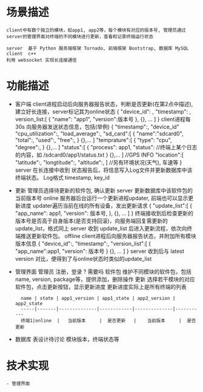 # 场景描述
	client中有数个独立的模块，如app1, app2等，每个模块有对应的版本号, 管理员通过server的管理界面对终端的不同模块进行更新，查看和记录终端运行状态

	server  基于 Python 服务端框架 Tornado, 前端框架 Bootstrap, 数据库 MySQL
	client  c++
	利用 websocket 实现长连接通信

# 功能描述

- 客户端
		client进程启动后向服务器报告状态，判断是否更新(在第2点中描述),建立好长连接，server标记其为online状态
		{
			"device_id": ,
			"timestamp": ,
			version_list:[
				{
					"name": "app1",
					"version":版本号
				},
				{}, ...
			]
		}
		client进程每 30s 向服务器发送状态信息，包括(举例)
			{
				"timestamp":,
				"device_id"
				"cpu_utilization":,
				"load_average":,
				"sd_card":[
					{
						"name":"sdcard0",
						"total":,
						"used":,
						"free":,
					}
					{},...
				]
				"temprature":[
					{
						"type": "cpu",
						"degree":,
					}
					{},...
				]
				"status":[
					{
						"process": app1,
						"status":  			//终端上某个日志的内容，如 /sdcard0/app1/status.txt
					}
					{},...
				]
				//GPS INFO
				"location":[      
					"latitude":,
					"longtitude":,
					"altitude":,
				]
				//另有环境状况(天气), 车速等
			}
		server 在长连接中收到 状态报告后，将信息写入Log文件并更新数据库中该终端状态。
		Log格式
			timestamp, key_id
- 更新
		管理员选择待更新的软件包, 确认更新
		server 更新数据库中该软件包的当前版本号
		online
			服务器后台运行一个更新进程updater, 前端也可以显示更新进度
			updater遍历当前在线的所有设备，发出更新请求
				{
					"update_list":[
						{
							"app_name": app1,
							"version": 版本号,
						},
						{}, ...
					]
				}
			终端接收到后检查更新的版本号是否高于自身版本(是否支持回滚)，向服务端回复需更新的 update_list，格式同上
			server 收到 update_list 后进入更新流程，依次向终端推送更新软件包。
		offline
			client进程后向服务器报告状态，并附加所有模块版本信息
			{
				"device_id":,
				"timestamp":,
				"version_list":[
					{
						"app_name":app1,
						"version": 版本号
					}
					{}, ...
				]
			}
			server 收到后与 latest version 对比，便得到了与online状态时类似的update_list
- 管理界面
		管理员
			注册，登录 ? 需要吗
		软件包
			维护不同模块的软件包，包括name, version, package等，提供添加，删除操作
		更新
			选择若干模块的对应软件包，点击更新按钮，显示更新进度
			更新进度实际上是所有终端的列表

		name | state | app1_version | app1_state | app2_version | app2_state 
		-----|-------|--------------|------------|--------------|-----------
		终端1|online  |   当前版本	 |	是否更新   |	当前版本	 |	是否更新 

- 数据库
		表设计待讨论
		模块版本，终端状态等

# 技术实现
	- 管理界面


